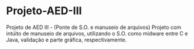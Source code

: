 # Projeto-AED-III
Projeto de AED III - (Ponte de S.O. e manuseio de arquivos)
Projeto com intúito de manuseio de arquivos, utilizando o S.O. como midware entre C e Java, validação e parte gráfica, respectivamente.
